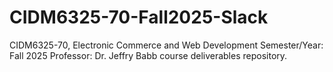 # CIDM6325-70-Fall2025-Slack
CIDM6325-70, Electronic Commerce and Web Development  Semester/Year: Fall 2025  Professor: Dr. Jeffry Babb course deliverables repository. 
